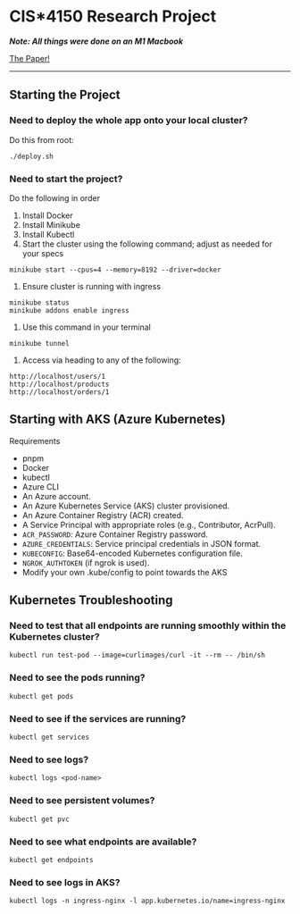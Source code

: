 # CIS*4150 Research Project

***Note: All things were done on an M1 Macbook***

[The Paper!](https://github.com/user-attachments/files/18838835/CIS.4150.pdf)


----

## Starting the Project

### Need to deploy the whole app onto your local cluster?

Do this from root:
```
./deploy.sh
```

### Need to start the project?
Do the following in order
1. Install Docker
1. Install Minikube
1. Install Kubectl
1. Start the cluster using the following command; adjust as needed for your specs
```
minikube start --cpus=4 --memory=8192 --driver=docker
```
1. Ensure cluster is running with ingress
```
minikube status
minikube addons enable ingress
```
1. Use this command in your terminal
```
minikube tunnel
```
1. Access via heading to any of the following:
```
http://localhost/users/1
http://localhost/products
http://localhost/orders/1
```

## Starting with AKS (Azure Kubernetes)
Requirements
- pnpm
- Docker
- kubectl
- Azure CLI
- An Azure account.
- An Azure Kubernetes Service (AKS) cluster provisioned.
- An Azure Container Registry (ACR) created.
- A Service Principal with appropriate roles (e.g., Contributor, AcrPull).
- `ACR_PASSWORD`: Azure Container Registry password.
- `AZURE_CREDENTIALS`: Service principal credentials in JSON format.
- `KUBECONFIG`: Base64-encoded Kubernetes configuration file.
- `NGROK_AUTHTOKEN` (if ngrok is used).
- Modify your own .kube/config to point towards the AKS

## Kubernetes Troubleshooting

### Need to test that all endpoints are running smoothly within the Kubernetes cluster?

```
kubectl run test-pod --image=curlimages/curl -it --rm -- /bin/sh
```

### Need to see the pods running?
```
kubectl get pods
```

### Need to see if the services are running?
```
kubectl get services
```

### Need to see logs?
```
kubectl logs <pod-name>
```

### Need to see persistent volumes?
```
kubectl get pvc
```

### Need to see what endpoints are available?
```
kubectl get endpoints
```

### Need to see logs in AKS?
```
kubectl logs -n ingress-nginx -l app.kubernetes.io/name=ingress-nginx
```
